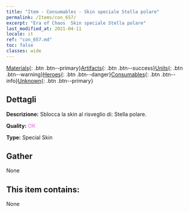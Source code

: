```yaml
---
title: "Item - Consumables - Skin speciale Stella polare"
permalink: /Items/con_657/
excerpt: "Era of Chaos  Skin speciale Stella polare"
last_modified_at: 2021-04-11
locale: it
ref: "con_657.md"
toc: false
classes: wide
---
```

 [Materials](/it/Items/){: .btn .btn--primary}[Artifacts](/it/Items/Artifacts/){: .btn .btn--success}[Units](/it/Items/Units/){: .btn .btn--warning}[Heroes](/it/Items/Heroes/){: .btn .btn--danger}[Consumables](/it/Items/Consumables/){: .btn .btn--info}[Unknown](/it/Items/Unknown/){: .btn .btn--primary}

## Dettagli
 **Descrizione:** Sblocca la skin al risveglio di: Stella polare.

 **Quality:** <span style="color: #DA70D6">OK</span>

 **Type:** Special Skin

## Gather

  None

## This item contains:

  None

